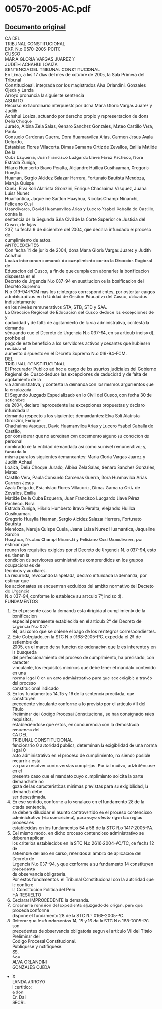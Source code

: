 
00570-2005-AC.pdf
=================
  
[Documento original](https://tc.gob.pe/jurisprudencia/2005/00570-2005-AC.pdf)  
---  
CA DEL  
TRIBUNAL CONSTITUCIONAL  
EXP. N.o 0570-2005-PCITC  
CUSCO  
MARIA GLORIA VARGAS JUAREZ Y  
JUDITH ACHAHUI LOAIZA  
SENTENCIA DEL TRIBUNAL CONSTITUCIONAL  
En Lima, a los 17 dias del mes de octubre de 2005, la Sala Primera del Tribunal  
Constitucional, integrada por los magistrados Alva Orlandini, Gonzales Ojeda y Landa  
Arroyo pronuncia la siguiente sentencia  
ASUNTO  
Recurso extraordinario interpuesto por dona Maria Gloria Vargas Juarez y Judith  
Achahui Loaiza, actuando por derecho propio y representacion de dona Delia Choque  
Jurado, Albina Zela Salas, Genaro Sanchez Gonzales, Mateo Castillo Vera, Paula  
Consuelo Cardenas Guerra, Dora Huamanvilca Arias, Carmen Jesus Ayala Delgado,  
Estanislao Flores Villacorta, Dimas Gamarra Ortiz de Zevallos, Emilia Matilde De la  
Cuba Ezquerra, Juan Francisco Ludgardo Llave Pérez Pacheco, Nora Estrada Zuniga,  
Hilario Humberto Bravo Peralta, Alejandro Huillca Cusihuaman, Gregorio Huaylla  
Huaman, Sergio Alcidez Salazar Herrera, Fortunato Bautista Mendoza, Maruja Quispe  
Cuela, Elva Soli Alatrista Gironzini, Enrique Chachaima Vasquez, Juana Luisa Nunez  
Huamantica, Jaqueline Sardon Huayhua, Nicolas Champi Ninanchi, Feliciano Cusi  
Usandivares, David Huamanvilca Arias y Lucero Ysabel Caballa de Castillo, contra la  
sentencia de la Segunda Sala Civil de la Corte Superior de Justicia del Cusco, de fojas  
237, su fecha 9 de diciembre del 2004, que declara infundado el proceso de  
cumplimiento de autos.  
ANTECEDENTES  
Con fecha 14 de junio de 2004, dona Maria Gloria Vargas Juarez y Judith Achahui  
Loaiza interponen demanda de cumplimiento contra la Direccion Regional de  
Educacion del Cusco, a fin de que cumpla con abonarles la bonificacion dispuesta en el  
Decreto de Urgencia N.o 037-94 en sustitucion de la bonificacion del Decreto Supremo  
N.o 019-94-PCM mas los reintegros correspondientes, por ostentar cargos  
administrativos en la Unidad de Gestion Educativa del Cusco, ubicados indistintamente  
en los niveles remunerativos STA, STB, STD y SAA.  
La Direccion Regional de Educacion del Cusco deduce las excepciones de  
y  
caducidad y de falta de agotamiento de la via administrativa, contesta la demanda  
sénalando que el Decreto de Urgencia N.o 037-94, en su articulo inciso d), prohibe el  
pago de este beneficio a los servidores activos y cesantes que hubiesen recibido el  
aumento dispuesto en el Decreto Supremo N.o 019-94-PCM.  
DEL  
TRIBUNAL CONSTITUCIONAL  
El Procurador Publico ad hoc a cargo de los asuntos judiciales del Gobierno  
Regional del Cusco deduce las excepciones de caducidad y de falta de agotamiento de la  
via administrativa, y contesta la demanda con los mismos argumentos que la emplazada.  
El Segundo Juzgado Especializado en lo Civil del Cusco, con fecha 30 de setiembre  
de 2004, declaro improcedente las excepciones propuestas y declaro infundada la  
demanda respecto a los siguientes demandantes: Elva Soli Alatrista Gironzini, Enrique  
Chachaima Vasquez, David Huamanvilca Arias y Lucero Ysabel Caballa de Castillo,  
por considerar que no acreditan con documento alguno su condicion de personal  
nombrado de la entidad demandada asi como su nivel remunerativo; y, fundada la  
misma para los siguientes demandantes: Maria Gloria Vargas Juarez y Judith Achaui  
Loaiza, Delia Choque Jurado, Albina Zela Salas, Genaro Sanchez Gonzales, Mateo  
Castillo Vera, Paula Consuelo Cardenas Guerra, Dora Huamavilca Arias, Carmen Jesus  
Ayala Delgado, Estanislao Flores Villacorta, Dimas Gamarra Ortiz de Zevallos. Emilia  
Matilde De la Cuba Ezquerra, Juan Francisco Ludgardo Llave Pérez Pacheco. Nora  
Estrada Zuniga, Hilario Humberto Bravo Peralta, Alejandro Huillca Cusihuaman.  
Gregorio Huaylla Huaman, Sergio Alcidez Salazar Herrera, Fortunato Bautista  
Mendoza, Maruja Quispe Cuela, Juana Luisa Nunez Huamantica, Jaqueline Sardon  
Huayhua, Nicolas Champi Ninanchi y Feliciano Cusi Usandivares, por estimar que  
reunen los requisitos exigidos por el Decreto de Urgencia N. o 037-94, esto es, tienen la  
condicion de servidores administrativos comprendidos en los grupos ocupacionales de  
técnicos y auxiliares.  
La recurrida, revocando la apelada, declaro infundada la demanda, por estimar que  
los accionantes se encuentran excluidos del ambito normativo del Decreto de Urgencia  
N.o 037-94, conforme lo establece su articulo 7°, inciso d).  
FUNDAMENTOS  
1. En el presente caso la demanda esta dirigida al cumplimiento de la bonificacion  
especial permanente establecida en el articulo 2° del Decreto de Urgencia N.o 037-  
94, asi como que se ordene el pago de los reintegros correspondientes.  
2. Este Colegiado, en la STC N.o 0168-2005-PC, expedida el 29 de setiembre de  
2005, en el marco de su funcion de ordenacion que le es inherente y en la busqueda  
del perfeccionamiento del proceso de cumplimiento, ha precisado, con caracter  
vinculante, los requisitos minimos que debe tener el mandato contenido en una  
norma legal 0 en un acto administrativo para que sea exigible a través del proceso  
constitucional indicado.  
3. En los fundamentos 14, 15 y 16 de la sentencia precitada, que constituyen  
precedente vinculante conforme a lo previsto por el articulo VII del Titulo  
Preliminar del Codigo Procesal Constitucional, se han consignado tales requisitos,  
estableciéndose que estos, en concurrencia con la demostrada renuencia del  
CA DEL  
TRIBUNAL CONSTITUCIONAL  
funcionario 0 autoridad publica, determinan la exigibilidad de una norma legal 0  
acto administrativo en el proceso de cumplimiento, no siendo posible recurrir a esta  
via para resolver controversias complejas. Por tal motivo, advirtiéndose en el  
presente caso que el mandato cuyo cumplimiento solicita la parte demandante no  
goza de las caracteristicas minimas previstas para su exigibilidad, la demanda debe  
ser desestimada.  
4. En ese sentido, conforme a lo senalado en el fundamento 28 de la citada sentencia,  
se debera dilucidar el asunto controvertido en el proceso contencioso  
administrativo (via sumarisima), para cuyo efecto rigen las reglas procesales  
establecidas en los fundamentos 54 a 58 de la STC N.o 1417-2005-PA.  
5. Del mismo modo, en dicho proceso contencioso administrativo se deberan aplicar  
los criterios establecidos en la STC N.o 2616-2004-AC/TC, de fecha 12 de  
setiembre del ano en curso, referidos al ambito de aplicacion del Decreto de  
Urgencia N.o 037-94, y que conforme a su fundamento 14 constituyen precedente  
de observancia obligatoria.  
Por estos fundamentos, el Tribunal Constitucional con la autoridad que le confiere  
la Constitucion Politica del Peru  
HA RESUELTO  
1. Declarar IMPROCEDENTE la demanda.  
2. Ordenar la remision del expediente aljuzgado de origen, para que proceda conforme  
dispone el fundamento 28 de la STC N.° 0168-2005-PC.  
3. Reiterar que los fundamentos 14, 15 y 16 de la STC N.o 168-2005-PC son  
precedentes de observancia obligatoria segun el articulo VII del Titulo Preliminar del  
Codigo Procesal Constitucional.  
Publiquese y notifiquese.  
SS.  
Nau  
ALVA ORLANDINI  
GONZALES OJEDA  
- X  
LANDA ARROYO  
l certitico:  
a don  
Dr. Dai  
SECRL
